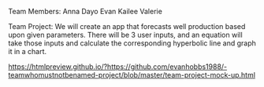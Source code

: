Team Members:
  Anna
  Dayo
  Evan
  Kailee
  Valerie

Team Project:
  We will create an app that forecasts well production based upon given parameters.  There will be 3 user inputs, and an equation will take those inputs and calculate the corresponding hyperbolic line and graph it in a chart.

https://htmlpreview.github.io/?https://github.com/evanhobbs1988/-teamwhomustnotbenamed-project/blob/master/team-project-mock-up.html
